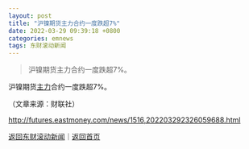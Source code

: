 ```yaml
---
layout: post
title: "沪镍期货主力合约一度跌超7%"
date: 2022-03-29 09:39:18 +0800
categories: emnews
tags: 东财滚动新闻
---
```

> 沪镍期货主力合约一度跌超7%。

<p>沪镍期货<span id="Info.3291"><a href="http://data.eastmoney.com/zlsj/" class="infokey">主力</a></span>合约一度跌超7%。</p><p class="em_media">（文章来源：财联社）</p>

<http://futures.eastmoney.com/news/1516,202203292326059688.html>

[返回东财滚动新闻](//finews.withounder.com/emnews/)｜[返回首页](//finews.withounder.com/)